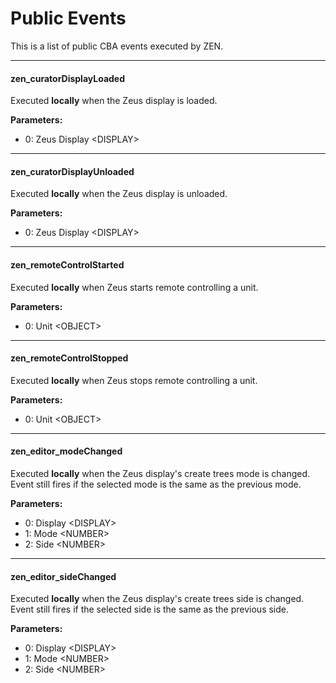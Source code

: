 # Public Events

This is a list of public CBA events executed by ZEN.

---

#### zen_curatorDisplayLoaded

Executed **locally** when the Zeus display is loaded.

**Parameters:**

- 0: Zeus Display &lt;DISPLAY&gt;

---

#### zen_curatorDisplayUnloaded

Executed **locally** when the Zeus display is unloaded.

**Parameters:**

- 0: Zeus Display &lt;DISPLAY&gt;

---

#### zen_remoteControlStarted

Executed **locally** when Zeus starts remote controlling a unit.

**Parameters:**

- 0: Unit &lt;OBJECT&gt;

---

#### zen_remoteControlStopped

Executed **locally** when Zeus stops remote controlling a unit.

**Parameters:**

- 0: Unit &lt;OBJECT&gt;

---

#### zen_editor_modeChanged

Executed **locally** when the Zeus display's create trees mode is changed.
Event still fires if the selected mode is the same as the previous mode.

**Parameters:**

- 0: Display &lt;DISPLAY&gt;
- 1: Mode &lt;NUMBER&gt;
- 2: Side &lt;NUMBER&gt;

---

#### zen_editor_sideChanged

Executed **locally** when the Zeus display's create trees side is changed.
Event still fires if the selected side is the same as the previous side.

**Parameters:**

- 0: Display &lt;DISPLAY&gt;
- 1: Mode &lt;NUMBER&gt;
- 2: Side &lt;NUMBER&gt;
